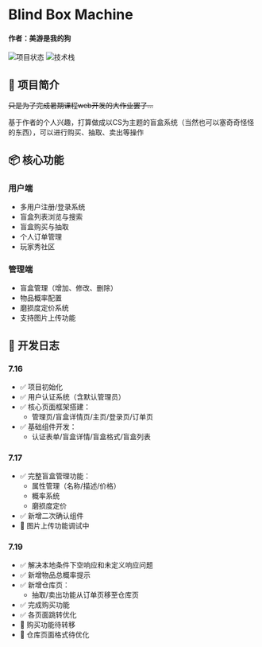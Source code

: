 # Blind Box Machine

#### 作者：美游是我的狗
![项目状态](https://img.shields.io/badge/状态-开发中-orange) 
![技术栈](https://img.shields.io/badge/技术栈-Vite%2BReact%2BNode.js%2BExpress-blue)

## 🎯 项目简介

~~只是为了完成暑期课程web开发的大作业罢了...~~

基于作者的个人兴趣，打算做成以CS为主题的盲盒系统（当然也可以塞奇奇怪怪的东西），可以进行购买、抽取、卖出等操作

## 📦 核心功能

### 用户端
- 多用户注册/登录系统
- 盲盒列表浏览与搜索
- 盲盒购买与抽取
- 个人订单管理
- 玩家秀社区

### 管理端
- 盲盒管理（增加、修改、删除）
- 物品概率配置
- 磨损度定价系统
- 支持图片上传功能

## 📅 开发日志

### 7.16

- ✅ 项目初始化
- ✅ 用户认证系统（含默认管理员）
- ✅ 核心页面框架搭建：
  - 管理页/盲盒详情页/主页/登录页/订单页
- ✅ 基础组件开发：
  - 认证表单/盲盒详情/盲盒格式/盲盒列表

### 7.17

- ✅ 完整盲盒管理功能：
  - 属性管理（名称/描述/价格）
  - 概率系统
  - 磨损度定价
- ✅ 新增二次确认组件
- 🔧 图片上传功能调试中

### 7.19

- ✅ 解决本地条件下空响应和未定义响应问题
- ✅ 新增物品总概率提示
- ✅ 新增仓库页：
  - 抽取/卖出功能从订单页移至仓库页
- ✅ 完成购买功能
- ✅ 各页面跳转优化
- 🔧 购买功能待转移
- 🔧 仓库页面格式待优化